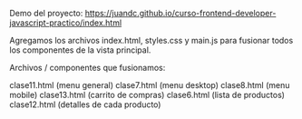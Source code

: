 Demo del proyecto: https://juandc.github.io/curso-frontend-developer-javascript-practico/index.html

Agregamos los archivos index.html, styles.css y main.js para fusionar todos los componentes de la vista principal.

Archivos / componentes que fusionamos:

clase11.html (menu general)
clase7.html (menu desktop)
clase8.html (menu mobile)
clase13.html (carrito de compras)
clase6.html (lista de productos)
clase12.html (detalles de cada producto)